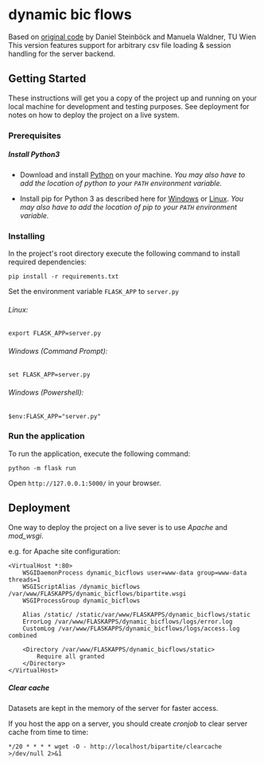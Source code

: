 ﻿# dynamic bic flows

Based on [original code](https://users.cg.tuwien.ac.at/~waldner/bicflows/)  by Daniel Steinböck and Manuela Waldner, TU Wien
This version features support for arbitrary csv file loading & session handling for the server backend.

## Getting Started

These instructions will get you a copy of the project up and running on your local machine for development and testing purposes. See deployment for notes on how to deploy the project on a live system.

### Prerequisites

##### Install Python3
- Download and install [Python](https://www.python.org/downloads/) on your machine.
*You may also have to add the location of python to your `PATH` environment variable.*

- Install pip for Python 3 as described here for [Windows](https://www.liquidweb.com/kb/install-pip-windows/) or [Linux](https://wiki.ubuntuusers.de/pip/).
*You may also have to add the location of pip to your `PATH` environment variable.*

### Installing

In the project's root directory execute the following command to install required dependencies:

```
pip install -r requirements.txt
```

Set the environment variable `FLASK_APP` to `server.py`

###### Linux:
```
export FLASK_APP=server.py
```

###### Windows (Command Prompt):
```
set FLASK_APP=server.py
```

###### Windows (Powershell):
```
$env:FLASK_APP="server.py"
```

### Run the application
To run the application, execute the following command:
```
python -m flask run
```

Open `http://127.0.0.1:5000/` in your browser.

## Deployment

One way to deploy the project on a live sever is to use *Apache* and *mod_wsgi*.

e.g. for Apache site configuration:
```ApacheConf
<VirtualHost *:80>
    WSGIDaemonProcess dynamic_bicflows user=www-data group=www-data threads=1
    WSGIScriptAlias /dynamic_bicflows /var/www/FLASKAPPS/dynamic_bicflows/bipartite.wsgi
    WSGIProcessGroup dynamic_bicflows

    Alias /static/ /static/var/www/FLASKAPPS/dynamic_bicflows/static
    ErrorLog /var/www/FLASKAPPS/dynamic_bicflows/logs/error.log
    CustomLog /var/www/FLASKAPPS/dynamic_bicflows/logs/access.log combined

    <Directory /var/www/FLASKAPPS/dynamic_bicflows/static>
        Require all granted
    </Directory>
</VirtualHost>
```

##### Clear cache
Datasets are kept in the memory of the server for faster access.

If you host the app on a server, you should create *cronjob* to clear server cache from time to time:

```
*/20 * * * * wget -O - http://localhost/bipartite/clearcache >/dev/null 2>&1
```